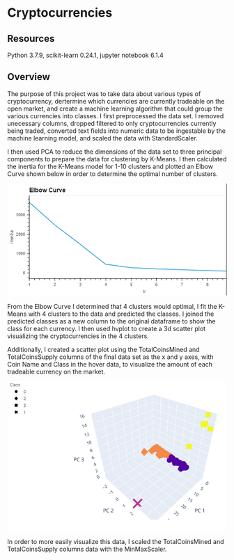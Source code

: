 # Cryptocurrencies

## Resources
    
Python 3.7.9, scikit-learn 0.24.1, jupyter notebook 6.1.4

## Overview

The purpose of this project was to take data about various types of cryptocurrency, dertermine which currencies are currently tradeable on the open market, and create a machine learning algorithm that could group the various currencies into classes.  I first preprocessed the data set.  I removed unecessary columns, dropped filtered to only cryptocurrencies currently being traded, converted text fields into numeric data to be ingestable by the machine learning model, and scaled the data with StandardScaler.

I then used PCA to reduce the dimensions of the data set to three principal components to prepare the data for clustering by K-Means.  I then calculated the inertia for the K-Means model for 1-10 clusters and plotted an Elbow Curve shown below in order to determine the optimal number of clusters.

![elbow_curve](Resources/elbow_curve.png)

From the Elbow Curve I determined that 4 clusters would optimal, I fit the K-Means with 4 clusters to the data and predicted the classes.  I joined the predicted classes as a new column to the original dataframe to show the class for each currency.  I then used hvplot to create a 3d scatter plot visualizing the cryptocurrencies in the 4 clusters.

Additionally, I created a scatter plot using the TotalCoinsMined and TotalCoinsSupply columns of the final data set as the x and y axes, with Coin Name and Class in the hover data, to visualize the amount of each tradeable currency on the market.  

![clusters](Resources/cluster_plot.png)

In order to more easily visualize this data, I scaled the TotalCoinsMined and TotalCoinsSupply columns data with the MinMaxScaler.